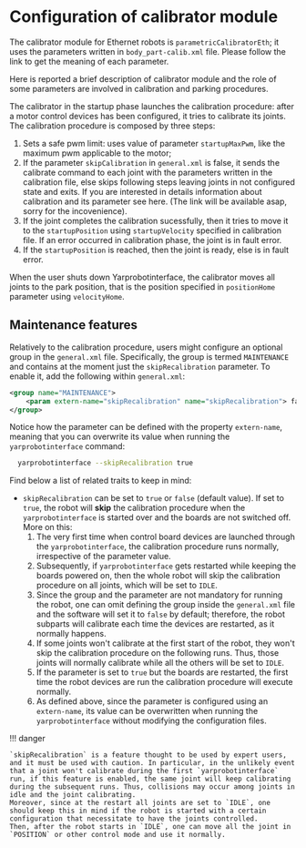 # Configuration of calibrator module
The calibrator module for Ethernet robots is `parametricCalibratorEth`; it uses the parameters written in `body_part-calib.xml` file. Please follow the link to get the meaning of each parameter.

Here is reported a brief description of calibrator module and the role of some parameters are involved in calibration and parking procedures.

The calibrator in the startup phase launches the calibration procedure: after a motor control devices has been configured, it tries to calibrate its joints. The calibration procedure is composed by three steps:

 1. Sets a safe pwm limit: uses value of parameter `startupMaxPwm`, like the maximum pwm applicable to the motor;
 2. If the parameter `skipCalibration` in `general.xml` is false, it sends the calibrate command to each joint with the parameters written in the calibration file, else skips following steps leaving joints in not configured state and exits. If you are interested in details information about calibration and its parameter see here. (The link will be available asap, sorry for the incovenience).
 3. If the joint completes the calibration sucessfully, then it tries to move it to the `startupPosition` using `startupVelocity` specified in calibration file. If an error occurred in calibration phase, the joint is in fault error.
 4. If the `startupPosition` is reached, then the joint is ready, else is in fault error.

When the user shuts down Yarprobotinterface, the calibrator moves all joints to the park position, that is the position specified in `positionHome` parameter using `velocityHome`.

## Maintenance features

Relatively to the calibration procedure, users might configure an optional group in the `general.xml` file. Specifically, the group is termed `MAINTENANCE` and contains at the moment just the `skipRecalibration` parameter.
To enable it, add the following within `general.xml`:

```xml
<group name="MAINTENANCE">
    <param extern-name="skipRecalibration" name="skipRecalibration"> false </param>
</group>
```

Notice how the parameter can be defined with the property `extern-name`, meaning that you can overwrite its value when running the `yarprobotinterface` command:

```sh
  yarprobotinterface --skipRecalibration true
```

Find below a list of related traits to keep in mind:

- `skipRecalibration` can be set to `true` or `false` (default value). If set to `true`, the robot will **skip** the calibration procedure when the `yarprobotinterface` is started over and the boards are not switched off. More on this:
    1. The very first time when control board devices are launched through the `yarprobotinterface`, the calibration procedure runs normally, irrespective of the parameter value.
    2. Subsequently, if `yarprobotinterface` gets restarted while keeping the boards powered on, then the whole robot will skip the calibration procedure on all joints, which will be set to `IDLE`.
    3. Since the group and the parameter are not mandatory for running the robot, one can omit defining the group inside the `general.xml` file and the software will set it to `false` by default; therefore, the robot subparts will calibrate each time the devices are restarted, as it normally happens.
    4. If some joints won't calibrate at the first start of the robot, they won't skip the calibration procedure on the following runs. Thus, those joints will normally calibrate while all the others will be set to `IDLE`.
    5. If the parameter is set to `true` but the boards are restarted, the first time the robot devices are run the calibration procedure will execute normally.
    6. As defined above, since the parameter is configured using an `extern-name`, its value can be overwritten when running the `yarprobotinterface` without modifying the configuration files.

!!! danger

    `skipRecalibration` is a feature thought to be used by expert users, and it must be used with caution. In particular, in the unlikely event that a joint won't calibrate during the first `yarprobotinterface` run, if this feature is enabled, the same joint will keep calibrating during the subsequent runs. Thus, collisions may occur among joints in idle and the joint calibrating.
    Moreover, since at the restart all joints are set to `IDLE`, one should keep this in mind if the robot is started with a certain configuration that necessitate to have the joints controlled. 
    Then, after the robot starts in `IDLE`, one can move all the joint in `POSITION` or other control mode and use it normally.
